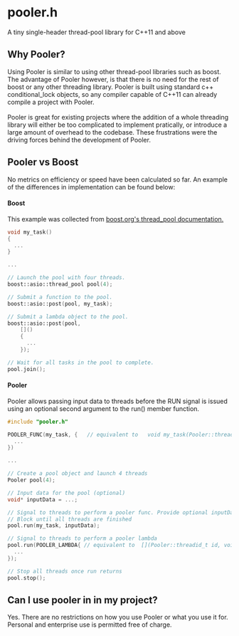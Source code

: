 # pooler.h
A tiny single-header thread-pool library for C++11 and above

## Why Pooler?
Using Pooler is similar to using other thread-pool libraries such as boost. 
The advantage of Pooler however, is that there is no need for the rest of boost or any other threading library. 
Pooler is built using standard c++ conditional_lock objects, so any compiler capable of C++11 can already compile a project with Pooler.
<br><br>
Pooler is great for existing projects where the addition of a whole threading library will either be too complicated to implement pratically, or introduce a large amount of overhead to the codebase. 
These frustrations were the driving forces behind the development of Pooler.
## Pooler vs Boost

No metrics on efficiency or speed have been calculated so far. An example of the differences in implementation can be found below:
#### Boost
This example was collected from [boost.org's thread_pool documentation.](https://www.boost.org/doc/libs/1_75_0/doc/html/boost_asio/reference/thread_pool.html)
```cpp
void my_task()
{
  ...
}

...

// Launch the pool with four threads.
boost::asio::thread_pool pool(4);

// Submit a function to the pool.
boost::asio::post(pool, my_task);

// Submit a lambda object to the pool.
boost::asio::post(pool,
    []()
    {
      ...
    });

// Wait for all tasks in the pool to complete.
pool.join();
```
#### Pooler
Pooler allows passing input data to threads before the RUN signal is issued using an optional second argument to the run() member function.
```cpp
#include "pooler.h"

POOLER_FUNC(my_task, {   // equivalent to   void my_task(Pooler::threadid_t id, void* data) { ... }
  ...
})

...

// Create a pool object and launch 4 threads
Pooler pool(4);

// Input data for the pool (optional)
void* inputData = ...;

// Signal to threads to perform a pooler func. Provide optional inputData to be shared by each thread
// Block until all threads are finished
pool.run(my_task, inputData);

// Signal to threads to perform a pooler lambda
pool.run(POOLER_LAMBDA{ // equivalent to  [](Pooler::threadid_t id, void* data)->void { ... }
  ...
});

// Stop all threads once run returns
pool.stop();
```
## Can I use pooler in in my project?
Yes. There are no restrictions on how you use Pooler or what you use it for. Personal and enterprise use is permitted free of charge. 
